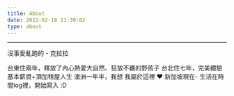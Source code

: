 ```yaml
---
title: About
date: 2022-02-18 11:39:02
type: about
---
```


---

沒事愛亂跑的 - 克拉拉

台東住兩年，釋放了內心熱愛大自然、狂放不羈的野孩子
台北住七年，完美體驗基本薪資+頂加租屋人生
澳洲一年半，我想 我屬於這裡  :heart:
新加坡現在- 生活在時間log裡，開始寫入 :D